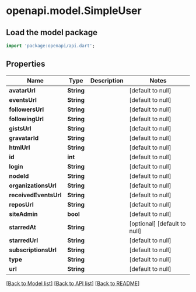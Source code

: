 # openapi.model.SimpleUser

## Load the model package
```dart
import 'package:openapi/api.dart';
```

## Properties
Name | Type | Description | Notes
------------ | ------------- | ------------- | -------------
**avatarUrl** | **String** |  | [default to null]
**eventsUrl** | **String** |  | [default to null]
**followersUrl** | **String** |  | [default to null]
**followingUrl** | **String** |  | [default to null]
**gistsUrl** | **String** |  | [default to null]
**gravatarId** | **String** |  | [default to null]
**htmlUrl** | **String** |  | [default to null]
**id** | **int** |  | [default to null]
**login** | **String** |  | [default to null]
**nodeId** | **String** |  | [default to null]
**organizationsUrl** | **String** |  | [default to null]
**receivedEventsUrl** | **String** |  | [default to null]
**reposUrl** | **String** |  | [default to null]
**siteAdmin** | **bool** |  | [default to null]
**starredAt** | **String** |  | [optional] [default to null]
**starredUrl** | **String** |  | [default to null]
**subscriptionsUrl** | **String** |  | [default to null]
**type** | **String** |  | [default to null]
**url** | **String** |  | [default to null]

[[Back to Model list]](../README.md#documentation-for-models) [[Back to API list]](../README.md#documentation-for-api-endpoints) [[Back to README]](../README.md)


